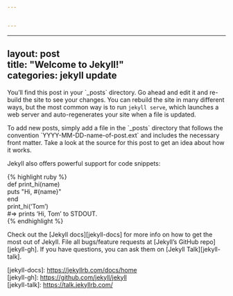 ```yaml
---


---
```


<hr>
<h2 id="layout-posttitle--welcome-to-jekyllcategories-jekyll-update">layout: post<br>
title:  "Welcome to Jekyll!"<br>
categories: jekyll update</h2>
<p>You’ll find this post in your `_posts` directory. Go ahead and edit it and re-build the site to see your changes. You can rebuild the site in many different ways, but the most common way is to run <code>jekyll serve</code>, which launches a web server and auto-regenerates your site when a file is updated.</p>
<p>To add new posts, simply add a file in the `_posts` directory that follows the convention `YYYY-MM-DD-name-of-post.ext` and includes the necessary front matter. Take a look at the source for this post to get an idea about how it works.</p>
<p>Jekyll also offers powerful support for code snippets:</p>
<p>{% highlight ruby %}<br>
def print_hi(name)<br>
puts "Hi, #{name}"<br>
end<br>
print_hi(‘Tom’)<br>
#=&gt; prints ‘Hi, Tom’ to STDOUT.<br>
{% endhighlight %}</p>
<p>Check out the [Jekyll docs][jekyll-docs] for more info on how to get the most out of Jekyll. File all bugs/feature requests at [Jekyll’s GitHub repo][jekyll-gh]. If you have questions, you can ask them on [Jekyll Talk][jekyll-talk].</p>
<p>[jekyll-docs]: <a href="https://jekyllrb.com/docs/home">https://jekyllrb.com/docs/home</a><br>
[jekyll-gh]:   <a href="https://github.com/jekyll/jekyll">https://github.com/jekyll/jekyll</a><br>
[jekyll-talk]: <a href="https://talk.jekyllrb.com/">https://talk.jekyllrb.com/</a></p>

